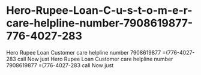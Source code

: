 # Hero-Rupee-Loan-C-u-s-t-o-m-e-r-care-helpline-number-7908619877-776-4027-283
Hero Rupee Loan Customer care helpline number 7908619877 =(776-4027-283 call Now just Hero Rupee Loan Customer care helpline number 7908619877 =(776-4027-283 call Now just 
